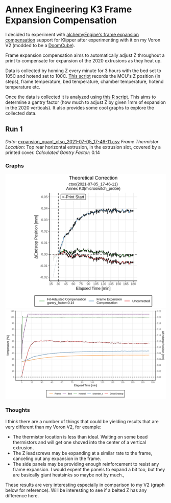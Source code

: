 # Annex Engineering K3 Frame Expansion Compensation

I decided to experiment with [alchemyEngine's frame expansion compensation](https://github.com/alchemyEngine/klipper/tree/work-frame-expansion-20210410)
support for Klipper after experimenting with it on my Voron V2 (modded to be a [DoomCube](https://github.com/FrankenVoron/DoomCube-2)).

Frame expansion compensation aims to automatically adjust Z throughout a print to compensate for expansion of the 2020 extrusions as they heat up.

Data is collected by homing Z every minute for 3 hours with the bed set to 105C and hotend set to 100C.  [This script](https://gist.github.com/alchemyEngine/6d42bb1ea391bf5d587625d64e5acfe7) records the MCU's Z position (in steps), frame temperature, bed temperature, chamber temperature, hotend temperature etc.

Once the data is collected it is analyzed using [this R script](https://gist.github.com/alchemyEngine/ed3fedf5bb6cc48cc236984092d0d518).  This aims to determine a gantry factor (how much to adjust Z by given 1mm of expansion in the 2020 verticals).  It also provides some cool graphs to explore the collected data.

## Run 1
*Data*: [expansion_quant_ctso_2021-07-05_17-46-11.csv](data/expansion_quant_ctso_2021-07-05_17-46-11/expansion_quant_ctso_2021-07-05_17-46-11.csv)
*Frame Thermistor Location*: Top rear horizontal extrusion, in the extrusion slot, covered by a printed cover.
*Calculated Gantry Factor*: 0.14

### Graphs

![z_corrected_timeseries](data/expansion_quant_ctso_2021-07-05_17-46-11/z_corrected_timeseries.png)
![overview](data/expansion_quant_ctso_2021-07-05_17-46-11/overview.png)

### Thoughts

I think there are a number of things that could be yielding results that are very different than my Voron V2, for example:

- The thermistor location is less than ideal.  Waiting on some bead thermistors and will get one shoved into the center of a vertical extrusion.
- The Z leadscrews may be expanding at a similar rate to the frame, canceling out any expansion in the frame.
- The side panels may be providing enough reinforcement to resist any frame expansion.  I would expent the panels to expand a bit too, but they are basically giant heatsinks so maybe not by much.,

These results are very interesting especially in comparison to my V2 (graph below for reference).  Will be interesting to see if a belted Z has any difference here.
